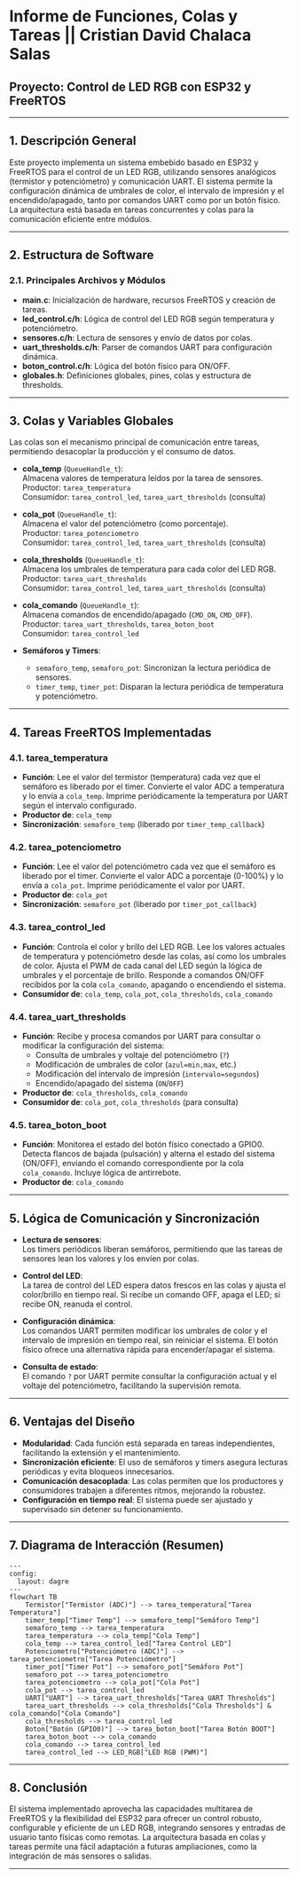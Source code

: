 # Informe de Funciones, Colas y Tareas || Cristian David Chalaca Salas
## Proyecto: Control de LED RGB con ESP32 y FreeRTOS

---

## 1. Descripción General

Este proyecto implementa un sistema embebido basado en ESP32 y FreeRTOS para el control de un LED RGB, utilizando sensores analógicos (termistor y potenciómetro) y comunicación UART. El sistema permite la configuración dinámica de umbrales de color, el intervalo de impresión y el encendido/apagado, tanto por comandos UART como por un botón físico. La arquitectura está basada en tareas concurrentes y colas para la comunicación eficiente entre módulos.

---

## 2. Estructura de Software

### 2.1. Principales Archivos y Módulos

- **main.c**: Inicialización de hardware, recursos FreeRTOS y creación de tareas.
- **led_control.c/h**: Lógica de control del LED RGB según temperatura y potenciómetro.
- **sensores.c/h**: Lectura de sensores y envío de datos por colas.
- **uart_thresholds.c/h**: Parser de comandos UART para configuración dinámica.
- **boton_control.c/h**: Lógica del botón físico para ON/OFF.
- **globales.h**: Definiciones globales, pines, colas y estructura de thresholds.

---

## 3. Colas y Variables Globales

Las colas son el mecanismo principal de comunicación entre tareas, permitiendo desacoplar la producción y el consumo de datos.

- **cola_temp** (`QueueHandle_t`):  
  Almacena valores de temperatura leídos por la tarea de sensores.  
  Productor: `tarea_temperatura`  
  Consumidor: `tarea_control_led`, `tarea_uart_thresholds` (consulta)

- **cola_pot** (`QueueHandle_t`):  
  Almacena el valor del potenciómetro (como porcentaje).  
  Productor: `tarea_potenciometro`  
  Consumidor: `tarea_control_led`, `tarea_uart_thresholds` (consulta)

- **cola_thresholds** (`QueueHandle_t`):  
  Almacena los umbrales de temperatura para cada color del LED RGB.  
  Productor: `tarea_uart_thresholds`  
  Consumidor: `tarea_control_led`, `tarea_uart_thresholds` (consulta)

- **cola_comando** (`QueueHandle_t`):  
  Almacena comandos de encendido/apagado (`CMD_ON`, `CMD_OFF`).  
  Productor: `tarea_uart_thresholds`, `tarea_boton_boot`  
  Consumidor: `tarea_control_led`

- **Semáforos y Timers**:  
  - `semaforo_temp`, `semaforo_pot`: Sincronizan la lectura periódica de sensores.
  - `timer_temp`, `timer_pot`: Disparan la lectura periódica de temperatura y potenciómetro.

---

## 4. Tareas FreeRTOS Implementadas

### 4.1. tarea_temperatura

- **Función**: Lee el valor del termistor (temperatura) cada vez que el semáforo es liberado por el timer. Convierte el valor ADC a temperatura y lo envía a `cola_temp`. Imprime periódicamente la temperatura por UART según el intervalo configurado.
- **Productor de**: `cola_temp`
- **Sincronización**: `semaforo_temp` (liberado por `timer_temp_callback`)

### 4.2. tarea_potenciometro

- **Función**: Lee el valor del potenciómetro cada vez que el semáforo es liberado por el timer. Convierte el valor ADC a porcentaje (0-100%) y lo envía a `cola_pot`. Imprime periódicamente el valor por UART.
- **Productor de**: `cola_pot`
- **Sincronización**: `semaforo_pot` (liberado por `timer_pot_callback`)

### 4.3. tarea_control_led

- **Función**: Controla el color y brillo del LED RGB. Lee los valores actuales de temperatura y potenciómetro desde las colas, así como los umbrales de color. Ajusta el PWM de cada canal del LED según la lógica de umbrales y el porcentaje de brillo. Responde a comandos ON/OFF recibidos por la cola `cola_comando`, apagando o encendiendo el sistema.
- **Consumidor de**: `cola_temp`, `cola_pot`, `cola_thresholds`, `cola_comando`

### 4.4. tarea_uart_thresholds

- **Función**: Recibe y procesa comandos por UART para consultar o modificar la configuración del sistema:
  - Consulta de umbrales y voltaje del potenciómetro (`?`)
  - Modificación de umbrales de color (`azul=min,max`, etc.)
  - Modificación del intervalo de impresión (`intervalo=segundos`)
  - Encendido/apagado del sistema (`ON`/`OFF`)
- **Productor de**: `cola_thresholds`, `cola_comando`
- **Consumidor de**: `cola_pot`, `cola_thresholds` (para consulta)

### 4.5. tarea_boton_boot

- **Función**: Monitorea el estado del botón físico conectado a GPIO0. Detecta flancos de bajada (pulsación) y alterna el estado del sistema (ON/OFF), enviando el comando correspondiente por la cola `cola_comando`. Incluye lógica de antirrebote.
- **Productor de**: `cola_comando`

---

## 5. Lógica de Comunicación y Sincronización

- **Lectura de sensores**:  
  Los timers periódicos liberan semáforos, permitiendo que las tareas de sensores lean los valores y los envíen por colas.

- **Control del LED**:  
  La tarea de control del LED espera datos frescos en las colas y ajusta el color/brillo en tiempo real. Si recibe un comando OFF, apaga el LED; si recibe ON, reanuda el control.

- **Configuración dinámica**:  
  Los comandos UART permiten modificar los umbrales de color y el intervalo de impresión en tiempo real, sin reiniciar el sistema. El botón físico ofrece una alternativa rápida para encender/apagar el sistema.

- **Consulta de estado**:  
  El comando `?` por UART permite consultar la configuración actual y el voltaje del potenciómetro, facilitando la supervisión remota.

---

## 6. Ventajas del Diseño

- **Modularidad**: Cada función está separada en tareas independientes, facilitando la extensión y el mantenimiento.
- **Sincronización eficiente**: El uso de semáforos y timers asegura lecturas periódicas y evita bloqueos innecesarios.
- **Comunicación desacoplada**: Las colas permiten que los productores y consumidores trabajen a diferentes ritmos, mejorando la robustez.
- **Configuración en tiempo real**: El sistema puede ser ajustado y supervisado sin detener su funcionamiento.

---

## 7. Diagrama de Interacción (Resumen)

```mermaid
---
config:
  layout: dagre
---
flowchart TB
    Termistor["Termistor (ADC)"] --> tarea_temperatura["Tarea Temperatura"]
    timer_temp["Timer Temp"] --> semaforo_temp["Semáforo Temp"]
    semaforo_temp --> tarea_temperatura
    tarea_temperatura --> cola_temp["Cola Temp"]
    cola_temp --> tarea_control_led["Tarea Control LED"]
    Potenciometro["Potenciómetro (ADC)"] --> tarea_potenciometro["Tarea Potenciómetro"]
    timer_pot["Timer Pot"] --> semaforo_pot["Semáforo Pot"]
    semaforo_pot --> tarea_potenciometro
    tarea_potenciometro --> cola_pot["Cola Pot"]
    cola_pot --> tarea_control_led
    UART["UART"] --> tarea_uart_thresholds["Tarea UART Thresholds"]
    tarea_uart_thresholds --> cola_thresholds["Cola Thresholds"] & cola_comando["Cola Comando"]
    cola_thresholds --> tarea_control_led
    Boton["Botón (GPIO0)"] --> tarea_boton_boot["Tarea Botón BOOT"]
    tarea_boton_boot --> cola_comando
    cola_comando --> tarea_control_led
    tarea_control_led --> LED_RGB["LED RGB (PWM)"]

```

---

## 8. Conclusión

El sistema implementado aprovecha las capacidades multitarea de FreeRTOS y la flexibilidad del ESP32 para ofrecer un control robusto, configurable y eficiente de un LED RGB, integrando sensores y entradas de usuario tanto físicas como remotas. La arquitectura basada en colas y tareas permite una fácil adaptación a futuras ampliaciones, como la integración de más sensores o salidas.

---